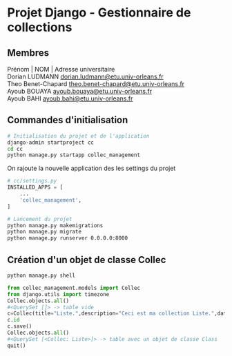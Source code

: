# Projet Django - Gestionnaire de collections

## Membres
Prénom | NOM | Adresse universitaire  
Dorian LUDMANN dorian.ludmann@etu.univ-orleans.fr    
Theo Benet-Chapard theo.benet-chapard@etu.univ-orleans.fr  
Ayoub BOUAYA ayoub.bouaya@etu.univ-orleans.fr  
Ayoub BAHI ayoub.bahi@etu.univ-orleans.fr  

## Commandes d'initialisation
```bash
# Initialisation du projet et de l'application
django-admin startproject cc
cd cc
python manage.py startapp collec_management
```

On rajoute la nouvelle application des les settings du projet
```py
# cc/settings.py
INSTALLED_APPS = [
    ...
    'collec_management',
]
```

```bash
# Lancement du projet
python manage.py makemigrations
python manage.py migrate
python manage.py runserver 0.0.0.0:8000
```

## Création d'un objet de classe Collec
```bash
python manage.py shell
```

```py
from collec_management.models import Collec
from django.utils import timezone
Collec.objects.all()
#<QuerySet []> -> table vide
c=Collec(title="Liste.",description="Ceci est ma collection Liste.",date=timezone.now())
c.id
c.save()
Collec.objects.all()
#<QuerySet [<Collec: Liste>]> -> table avec un objet de classe Class
quit()
```
